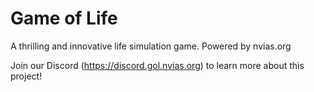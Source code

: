 # Game of Life

A thrilling and innovative life simulation game. Powered by nvias.org

Join our Discord (https://discord.gol.nvias.org) to learn more about this project!
